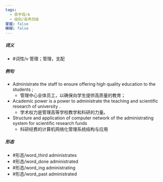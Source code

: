 ```yaml
---
tags:
  - 首字母/A
  - 级别/高考四级
掌握: false
模糊: false
---
```

##### 词义
- #词性/v  管理；管理，支配
##### 例句
- Administrate the staff to ensure offering high quality education to the students ;
	- 管理中心全体员工，以确保向学生提供高质量的教育；
- Academic power is a power to administrate the teaching and scientific research of university .
	- 学术权力是管理高等学校教学和科研的力量。
- Structure and application of computer network of the administrating system for scientific research funds
	- 科研经费的计算机网络化管理系统结构与应用
##### 形态
- #形态/word_third administrates
- #形态/word_done administrated
- #形态/word_ing administrating
- #形态/word_past administrated
